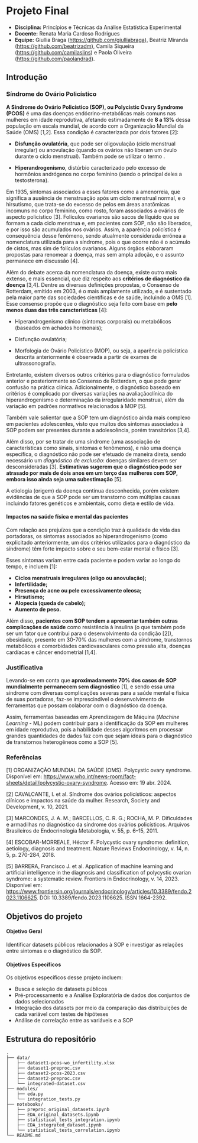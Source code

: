 # Projeto Final
- **Disciplina:** Princípios e Técnicas da Análise Estatística Experimental
- **Docente:** Renata Maria Cardoso Rodrigues
- **Equipe:** Giullia Braga (https://github.com/giulliabraga), Beatriz Miranda (https://github.com/beatrizadm), Camila Siqueira (https://github.com/camilaslins) e Paola Oliveira (https://github.com/paolandrad).
  
## Introdução
### Síndrome do Ovário Policístico
**A Síndrome do Ovário Policístico (SOP), ou Polycistic Ovary Syndrome (PCOS)** é uma das doenças endócrino-metabólicas mais comuns nas mulheres em idade reprodutiva, afetando estimadamente de **8 a 13%** dessa população em escala mundial, de acordo com a Organização Mundial da Saúde (OMS) [1,2]. Essa condição é caracterizada por dois fatores [2]:

* **Disfunção ovulatória**, que pode ser oligovulação (ciclo menstrual irregular) ou anovulação (quando os ovários não liberam um óvulo durante o ciclo menstrual). Também pode se utilizar o termo .

* **Hiperandrogenismo**, distúrbio caracterizado pelo excesso de hormônios andrógenos no corpo feminino (sendo o principal deles a testosterona).

Em 1935, sintomas associados a esses fatores como a amenorreia, que significa a ausência de menstruação após um ciclo menstrual normal, e o hirsutismo, que trata-se do excesso de pelos em áreas anatômicas incomuns no corpo feminino, como rosto, foram associados a ovários de aspecto policístico [3]. Folículos ovarianos são sacos de líquido que se formam a cada ciclo menstrua e, em pacientes com SOP, não são liberados, e por isso são acumulados nos ovários. Assim, a aparência policística é consequência desse fenômeno, sendo atualmente considerada errônea a nomenclatura utilizada para a síndrome, pois o que ocorre não é o acúmulo de cistos, mas sim de folículos ovarianos. Alguns órgãos elaboraram propostas para renomear a doença, mas sem ampla adoção, e o assunto permanece em discussão [4].

Além do debate acerca da nomenclatura da doença, existe outro mais extenso, e mais essencial, que diz respeito aos **critérios de diagnóstico da doença** [3,4]. Dentre as diversas definições propostas, o Consenso de Rotterdam, emitido em 2003, é o mais amplamente utilizado, e é sustentado pela maior parte das sociedades científicas e de saúde, incluindo a OMS [1]. Esse consenso propõe que o diagnóstico seja feito com base em **pelo menos duas das três características** [4]:

* Hiperandrogenismo clínico (sintomas corporais) ou metabólicos (baseados em achados hormonais);

* Disfunção ovulatória;

* Morfologia de Ovário Policístico (MOP), ou seja, a aparência policística descrita anteriormente é observada a partir de exames de ultrassonografia.

Entretanto, existem diversos outros critérios para o diagnóstico formulados anterior e posteriormente ao Consenso de Rotterdam, o que pode gerar confusão na prática clínica. Adicionalmente, o diagnóstico baseado em critérios é complicado por diversas variações na avaliaçãoclínica do hiperandrogenismo e determinação da irregularidade menstrual, além da variação em padrões normativos relacionados à MOP [5].

Também vale salientar que a SOP tem um diagnóstico ainda mais complexo em pacientes adolescentes, visto que muitos dos sintomas associados à SOP podem ser presentes durante a adolescência, porém transitórios [3,4].

Além disso, por se tratar de uma síndrome (uma associação de características como sinais, sintomas e fenômenos), e não uma doença específica, o diagnóstico não pode ser efetuado de maneira direta, sendo necessário um *diagnóstico de exclusão*: doenças similares devem ser desconsideradas [3]. **Estimativas sugerem que o diagnóstico pode ser atrasado por mais de dois anos em um terço das mulheres com SOP, embora isso ainda seja uma subestimação** [5].

A etiologia (origem) da doença continua desconhecida, porém existem evidências de que a SOP pode ser um transtorno com múltiplas causas incluindo fatores genéticos e ambientais, como dieta e estilo de vida.
#### Impactos na saúde física e mental das pacientes

Com relação aos prejuízos que a condição traz à qualidade de vida das portadoras, os sintomas associados ao hiperandrogenismo (como explicitado anteriormente, um dos critérios utilizados para o diagnóstico da síndrome) têm forte impacto sobre o seu bem-estar mental e físico [3].

Esses sintomas variam entre cada paciente e podem variar ao longo do tempo, e incluem [1]:

* **Ciclos menstruais irregulares (oligo ou anovulação);**
* **Infertilidade;**
* **Presença de acne ou pele excessivamente oleosa;**
* **Hirsutismo;**
* **Alopecia (queda de cabelo);**
* **Aumento de peso.**

Além disso, **pacientes com SOP tendem a apresentar também outras complicações de saúde** como resistência à insulina (o que também pode ser um fator que contribui para o desenvolvimento da condição [2]), obesidade, presente em 30-70% das mulheres com a síndrome, transtornos metabólicos e comorbidades cardiovasculares como pressão alta, doenças cardíacas e câncer endometrial [1,4].

### Justificativa
Levando-se em conta que **aproximadamente 70% dos casos de SOP mundialmente permanecem sem diagnóstico** [1], e sendo essa uma síndrome com diversas complicações severas para a saúde mental e física de suas portadoras, faz-se imprescindível o desenvolvimento de ferramentas que possam colaborar com o diagnóstico da doença.

Assim, ferramentas baseadas em Aprendizagem de Máquina (*Machine Learning* - ML) podem contribuir para a identificação da SOP em mulheres em idade reprodutiva, pois a habilidade desses algoritmos em processar grandes quantidades de dados faz com que sejam ideais para o diagnóstico de transtornos heterogêneos como a SOP [5].


### Referências

[1] ORGANIZAÇÃO MUNDIAL DA SAÚDE (OMS). Polycystic ovary syndrome. Disponível em: https://www.who.int/news-room/fact-sheets/detail/polycystic-ovary-syndrome. Acesso em: 19 abr. 2024.

[2] CAVALCANTE, I. et al. Síndrome dos ovários policísticos: aspectos clínicos e impactos na saúde da mulher. Research, Society and Development, v. 10, 2021.

[3] MARCONDES, J. A. M.; BARCELLOS, C. R. G.; ROCHA, M. P. Dificuldades e armadilhas no diagnóstico da síndrome dos ovários policísticos. Arquivos Brasileiros de Endocrinologia Metabologia, v. 55, p. 6–15, 2011.

[4] ESCOBAR-MORREALE, Héctor F. Polycystic ovary syndrome: definition, aetiology, diagnosis and treatment. Nature Reviews Endocrinology, v. 14, n. 5, p. 270-284, 2018.

[5] BARRERA, Francisco J. et al. Application of machine learning and artificial intelligence in the diagnosis and classification of polycystic ovarian syndrome: a systematic review. Frontiers in Endocrinology, v. 14, 2023. Disponível em: https://www.frontiersin.org/journals/endocrinology/articles/10.3389/fendo.2023.1106625. DOI: 10.3389/fendo.2023.1106625. ISSN 1664-2392.

## Objetivos do projeto
#### Objetivo Geral
Identificar datasets públicos relacionados à SOP e investigar as relações entre sintomas e o diagnóstico da SOP.
#### Objetivos Específicos
Os objetivos específicos desse projeto incluem:

* Busca e seleção de datasets públicos
* Pré-processamento e a Análise Exploratória de dados dos conjuntos de dados selecionados
* Integração dos datasets por meio da comparação das distribuições de cada variável com testes de hipóteses
* Análise de correlação entre as variáveis e a SOP

## Estrutura do repositório
```
.
├── data/
│   ├── dataset1-pcos-wo_infertility.xlsx
│   ├── dataset1-preproc.csv
│   ├── dataset2-pcos-2023.csv
│   ├── dataset2-preproc.csv
│   └── integrated-dataset.csv
├── modules/
│   ├── eda.py
│   └── integration_tests.py
├── notebooks/
│   ├── preproc_original_datasets.ipynb
│   ├── EDA_original_datasets.ipynb
│   ├── statistical_tests_integration.ipynb
│   ├── EDA_integrated_dataset.ipynb
│   └── statistical_tests_correlation.ipynb
└── README.md
```
